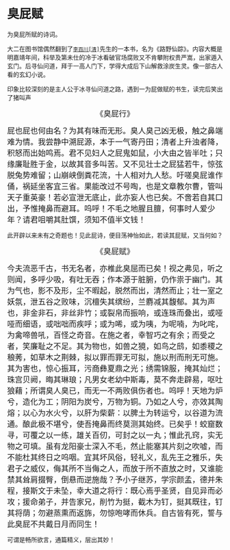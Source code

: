# 臭屁赋




为臭屁所赋的诗词。

<!--more-->



大二在图书馆偶然翻到了[`李百川[清]`](https://baike.so.com/doc/1870729-10487566.html)先生的一本书，名为《路野仙踪》。内容大概是明嘉靖年间，科举及第未仕的冷于冰看破官场腐败又不肯攀附权贵严嵩，出家遁入玄门。后寻仙问道，拜于一高人门下，学得大成后下山解救涂炭生灵。像一部古人看的玄幻小说。

印象比较深刻的是主人公于冰寻仙问道之路，遇到一为屁做赋的书生，读完后笑出了猪叫声

<center><font face="楷体" size="4">《臭屁行》</font></center>

<font face="楷体" size="4">    屁也屁也何由名？为其有味而无形。臭人臭己凶无极，触之鼻端难为情。我尝静中溯屁源，本于一气寄丹田；清者上升浊者降，积怒而出始鸣焉。君不见妇人之屁鬼如鼠，小大由之皆半吐；只缘廉耻胜于金，以故其音多叫苦。又不见壮士之屁猛若牛，惊弦脱兔势难留；山崩峡倒粪花流，十人相对九人愁。吁嗟臭屁谁作俑，祸延坐客宜三省。果能改过不号啕，也是文章教尔曹，管叫天子重英豪！若必宣泄无底止，此亦妄人也已矣。不啻若自其口出，予惟掩鼻而避耳。呜呼！不毛之地腥且膻，何事时人爱少年？请君咀嚼其肚馔，须知不值半文钱！</font>

<font face="微软雅黑">此开辟以来未有之奇题也！见此屁诗，便目荡神怡如此，若读其屁赋，又当何如？</font>

<center><font face="楷体" size="4">《臭屁赋》</font></center>

<font face = "楷体" size = 4>    今夫流恶千古，书无名者，亦椎此臭屈而已矣！视之弗见，听之则闻，多呼少吸，有吐无吞；作本源于脏腑，仍作祟于幽门。其为气也，影不及形，尘不暇起，脱然而出，清然而止；壮一室之妖氛，泄五谷之败味，沉檀失其缤纷，兰麝减其馥郁。其为声也，非金非石，非丝非竹；或裂帛而振响，或连珠而叠出，或哑哑而细语，或咄咄而疾呼；或为唏，或为咦，为呢喃，为叱咤，为禽啼兽吼，百怪之奇音。在施之者，幸智巧之有余；而受之者，笑廉耻之不足。其为物也，如兽之獍，如鸟之鸱，如黍稷之稂莠，如草木之荆棘，拟以罪而罪无可拟，施以刑而刑无可施。其为害也，惊心振耳，污商彝夏鼎之光；绣需锦服，掩其灿烂；珠宫贝阙，晦其琳琅；凡男女老幼中斯毒，莫不奔走辟易，呕吐狼藉；所谓臭人臭已，而无一不两败俱伤者也。呜呼！天地为炉兮，造化为工；阴阳为炭兮，万物为铜。乃如之人兮，亦效其陶熔；以心为水火兮，以肝为柴薪：以脾土为转运兮，以谷道为流通。酿此极不堪兮，使吾掩鼻而终莫测其始终。已矣乎！蛟窟数寻，可覆之以一练，雄关百仞，可封之以一丸；惟此孔窍，实无物之可填。虽有龙阳豪士深入不毛，然止能塞其片刻之吹嘘，而不能杜其终日之呜咽。宜其坏风俗，轻礼义，乱先王之雅乐，失君子之威仪，侮其所不当侮之人，而放于所不直放之时，又谁能禁其耸肩掇臀，倒悬而逆施哉？予小子继苏，学宗颜孟，德并朱程，接斯文于未坠，幸大道之将行：既心焉乎圣贤，自见异而必攻；援命弟子，并告家兄，削竹为挺，截木为钉，挺其既往，钉其将荫；勿避蒸熏而返旆，勿惊咆哮而休兵。自古皆有死，誓与此臭屁不共戴日月而同生！</font>

可谓是畅所欲言，通篇精义，层出其妙！

